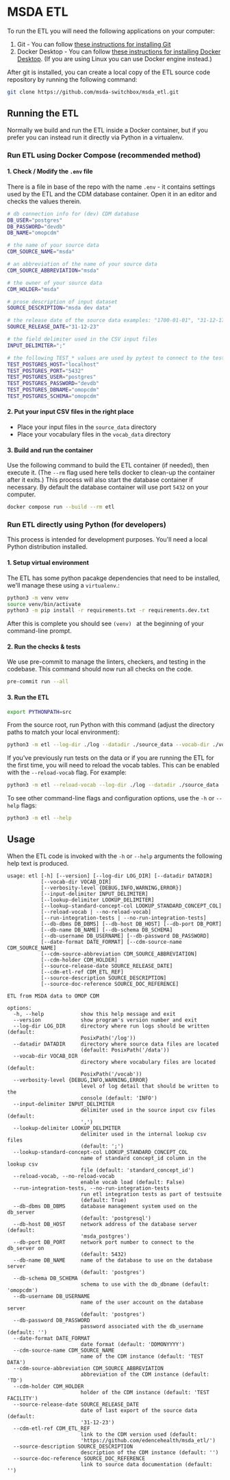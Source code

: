 # MSDA ETL

To run the ETL you will need the following applications on your computer:

1. Git - You can follow [these instructions for installing Git](https://github.com/git-guides/install-git)
2. Docker Desktop - You can follow [these instructions for installing Docker Desktop](https://www.docker.com/products/docker-desktop/). (If you are using Linux you can use Docker engine instead.)

After git is installed, you can create a local copy of the ETL source code repository by running the following command:

```sh
git clone https://github.com/msda-switchbox/msda_etl.git
```

## Running the ETL

Normally we build and run the ETL inside a Docker container, but if you prefer you can instead run it directly via Python in a virtualenv.

### Run ETL using Docker Compose (recommended method)

#### 1. Check / Modify the `.env` file

There is a file in base of the repo with the name `.env` - it contains settings used by the ETL and the CDM database container. Open it in an editor and checks the values therein.

```sh
# db connection info for (dev) CDM database
DB_USER="postgres"
DB_PASSWORD="devdb"
DB_NAME="omopcdm"

# the name of your source data
CDM_SOURCE_NAME="msda"

# an abbreviation of the name of your source data
CDM_SOURCE_ABBREVIATION="msda"

# the owner of your source data
CDM_HOLDER="msda"

# prose description of input dataset
SOURCE_DESCRIPTION="msda dev data"

# the release date of the source data examples: "1700-01-01", "31-12-1700"
SOURCE_RELEASE_DATE="31-12-23"

# the field delimiter used in the CSV input files
INPUT_DELIMITER=";"

# the following TEST_* values are used by pytest to connect to the test db
TEST_POSTGRES_HOST="localhost"
TEST_POSTGRES_PORT="5432"
TEST_POSTGRES_USER="postgres"
TEST_POSTGRES_PASSWORD="devdb"
TEST_POSTGRES_DBNAME="omopcdm"
TEST_POSTGRES_SCHEMA="omopcdm"

```

#### 2. Put your input CSV files in the right place

- Place your input files in the `source_data` directory
- Place your vocabulary files in the `vocab_data` directory

#### 3. Build and run the container

Use the following command to build the ETL container (if needed), then execute it. (The `--rm` flag used here tells docker to clean-up the container after it exits.) This process will also start the database container if necessary. By default the database container will use port `5432` on your computer.

```sh
docker compose run --build --rm etl
```

### Run ETL directly using Python (for developers)

This process is intended for development purposes. You'll need a local Python distribution installed.

#### 1. Setup virtual environment

The ETL has some python pacakge dependencies that need to be installed, we'll manage these using a `virtualenv`.:

```sh
python3 -m venv venv
source venv/bin/activate
python3 -m pip install -r requirements.txt -r requirements.dev.txt
```

After this is complete you should see `(venv) ` at the beginning of your command-line prompt.

#### 2. Run the checks & tests

We use pre-commit to manage the linters, checkers, and testing in the codebase. This command should now run all checks on the code.

```sh
pre-commit run --all
```

#### 3. Run the ETL

```sh
export PYTHONPATH=src
```

From the source root, run Python with this command (adjust the directory paths to match your local environment):

```sh
python3 -m etl --log-dir ./log --datadir ./source_data --vocab-dir ./vocab_data --db-host 127.0.0.1 --db-password devdb
```

If you've previously run tests on the data or if you are running the ETL for the first time, you will need to reload the vocab tables. This can be enabled with the `--reload-vocab` flag. For example:

```sh
python3 -m etl --reload-vocab --log-dir ./log --datadir ./source_data --vocab-dir ./vocab_data --db-host 127.0.0.1 --db-password devdb
```

To see other command-line flags and configuration options, use the `-h` or `--help` flags:

```sh
python3 -m etl --help
```

## Usage

When the ETL code is invoked with the `-h` or `--help` arguments the following help text is produced.

```
usage: etl [-h] [--version] [--log-dir LOG_DIR] [--datadir DATADIR]
           [--vocab-dir VOCAB_DIR]
           [--verbosity-level {DEBUG,INFO,WARNING,ERROR}]
           [--input-delimiter INPUT_DELIMITER]
           [--lookup-delimiter LOOKUP_DELIMITER]
           [--lookup-standard-concept-col LOOKUP_STANDARD_CONCEPT_COL]
           [--reload-vocab | --no-reload-vocab]
           [--run-integration-tests | --no-run-integration-tests]
           [--db-dbms DB_DBMS] [--db-host DB_HOST] [--db-port DB_PORT]
           [--db-name DB_NAME] [--db-schema DB_SCHEMA]
           [--db-username DB_USERNAME] [--db-password DB_PASSWORD]
           [--date-format DATE_FORMAT] [--cdm-source-name CDM_SOURCE_NAME]
           [--cdm-source-abbreviation CDM_SOURCE_ABBREVIATION]
           [--cdm-holder CDM_HOLDER]
           [--source-release-date SOURCE_RELEASE_DATE]
           [--cdm-etl-ref CDM_ETL_REF]
           [--source-description SOURCE_DESCRIPTION]
           [--source-doc-reference SOURCE_DOC_REFERENCE]

ETL from MSDA data to OMOP CDM

options:
  -h, --help            show this help message and exit
  --version             show program's version number and exit
  --log-dir LOG_DIR     directory where run logs should be written (default:
                        PosixPath('/log'))
  --datadir DATADIR     directory where source data files are located
                        (default: PosixPath('/data'))
  --vocab-dir VOCAB_DIR
                        directory where vocabulary files are located (default:
                        PosixPath('/vocab'))
  --verbosity-level {DEBUG,INFO,WARNING,ERROR}
                        level of log detail that should be written to the
                        console (default: 'INFO')
  --input-delimiter INPUT_DELIMITER
                        delimiter used in the source input csv files (default:
                        ',')
  --lookup-delimiter LOOKUP_DELIMITER
                        delimiter used in the internal lookup csv files
                        (default: ';')
  --lookup-standard-concept-col LOOKUP_STANDARD_CONCEPT_COL
                        name of standard concept_id column in the lookup csv
                        file (default: 'standard_concept_id')
  --reload-vocab, --no-reload-vocab
                        enable vocab load (default: False)
  --run-integration-tests, --no-run-integration-tests
                        run etl integration tests as part of testsuite
                        (default: True)
  --db-dbms DB_DBMS     database management system used on the db_server
                        (default: 'postgresql')
  --db-host DB_HOST     network address of the database server (default:
                        'msda_postgres')
  --db-port DB_PORT     network port number to connect to the db_server on
                        (default: 5432)
  --db-name DB_NAME     name of the database to use on the database server
                        (default: 'postgres')
  --db-schema DB_SCHEMA
                        schema to use with the db_dbname (default: 'omopcdm')
  --db-username DB_USERNAME
                        name of the user account on the database server
                        (default: 'postgres')
  --db-password DB_PASSWORD
                        password associated with the db_username (default: '')
  --date-format DATE_FORMAT
                        date format (default: 'DDMONYYYY')
  --cdm-source-name CDM_SOURCE_NAME
                        name of the CDM instance (default: 'TEST DATA')
  --cdm-source-abbreviation CDM_SOURCE_ABBREVIATION
                        abbreviation of the CDM instance (default: 'TD')
  --cdm-holder CDM_HOLDER
                        holder of the CDM instance (default: 'TEST FACILITY')
  --source-release-date SOURCE_RELEASE_DATE
                        date of last export of the source data (default:
                        '31-12-23')
  --cdm-etl-ref CDM_ETL_REF
                        link to the CDM version used (default:
                        'https://github.com/edencehealth/msda_etl/')
  --source-description SOURCE_DESCRIPTION
                        description of the CDM instance (default: '')
  --source-doc-reference SOURCE_DOC_REFERENCE
                        link to source data documentation (default: '')
```
